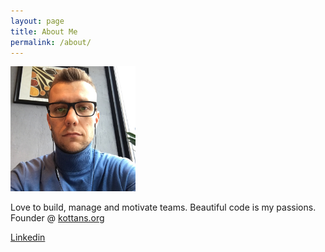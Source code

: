 ```yaml
---
layout: page
title: About Me
permalink: /about/
---
```


<img src="/assets/me_glass.png" alt="Smiley face" width="200">

Love to build, manage and motivate teams. Beautiful code is my passions. Founder @ [kottans.org](http://kottans.org/)

[Linkedin](https://www.linkedin.com/in/suchov)
